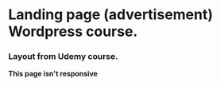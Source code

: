 # Landing page (advertisement) Wordpress course.
### Layout from Udemy course.

**This page isn't responsive**

